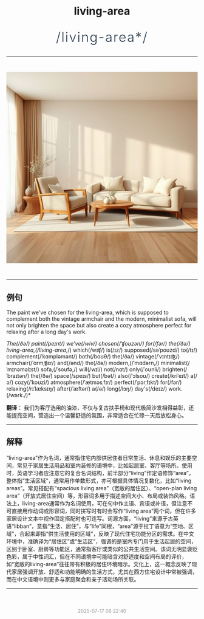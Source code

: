 <div align="center">

# living-area

<div style="margin: 30px 0;">
<h1 style="font-size: 2.5em; font-weight: 300; letter-spacing: 2px; margin: 0; color: #2c3e50;">
/living-area*/
</h1>
</div>

</div>

---

<div align="center" style="margin: 40px 0;">

![living-area](images/living-area.png)

</div>

---

## 例句

The paint we've chosen for the living-area, which is supposed to complement both the vintage armchair and the modern, minimalist sofa, will not only brighten the space but also create a cozy atmosphere perfect for relaxing after a long day's work.

*The(/ðə/) paint(/peɪnt/) we've(/wiv/) chosen(/ˈʧoʊzən/) for(/fər/) the(/ðə/) living-area,(/living-area*,/) which(/wɪʧ/) is(/ɪz/) supposed(/səˈpoʊzd/) to(/tɪ/) complement(/ˈkɑmpləmənt/) both(/boʊθ/) the(/ðə/) vintage(/ˈvɪntɪʤ/) armchair(/ˈɑrmˌʧɛr/) and(/ənd/) the(/ðə/) modern,(/ˈmɑdərn,/) minimalist(/ˈmɪnəməlɪst/) sofa,(/ˈsoʊfə,/) will(/wɪl/) not(/nɑt/) only(/ˈoʊnli/) brighten(/ˈbraɪtən/) the(/ðə/) space(/speɪs/) but(/bət/) also(/ˈɔlsoʊ/) create(/kriˈeɪt/) a(/ə/) cozy(/ˈkoʊzi/) atmosphere(/ˈætməsˌfɪr/) perfect(/ˈpərˌfɪkt/) for(/fər/) relaxing(/rɪˈlæksɪŋ/) after(/ˈæftər/) a(/ə/) long(/lɔŋ/) day's(/deɪz/) work.(/wərk./)*

**翻译：** 我们为客厅选用的油漆，不仅与复古扶手椅和现代极简沙发相得益彰，还能提亮空间，营造出一个温馨舒适的氛围，非常适合在忙碌一天后放松身心。

---

## 解释

“living-area”作为名词，通常指住宅内部供居住者日常生活、休息和娱乐的主要空间，常见于家居生活用品和室内装修的语境中，比如起居室、客厅等场所。使用时，英语学习者应注意它的复合名词结构，前半部分“living”作定语修饰“area”，整体指“生活区域”，通常用作单数形式，亦可根据具体情况复数化，比如“living areas”。常见搭配有“spacious living area”（宽敞的居住区）、“open-plan living area”（开放式居住空间）等，形容词多用于描述空间大小、布局或装饰风格。语法上，living-area通常作为名词使用，可在句中作主语、宾语或补语，但注意不可直接用作动词或形容词，同时拼写时有时会写作“living area”两个词，但在许多家居设计文本中视作固定搭配时也可连写。词源方面，“living”来源于古英语“libban”，意指“生活、居住”，与“life”同根，“area”源于拉丁语意为“空地、区域”，合起来即指“供生活使用的区域”，反映了现代住宅功能分区的需求。在中文环境中，准确译为“居住区”或“生活区”，强调的是室内专门用于生活起居的空间，区别于卧室、厨房等功能区，通常指客厅或类似的公共生活空间。该词无明显褒贬色彩，属于中性词汇，但在不同语境中可能暗含对舒适度和空间布局的评价，如“宽敞的living-area”往往带有积极的居住环境暗示。文化上，这一概念反映了现代家居强调开放、舒适和功能明确的生活方式，尤其在西方住宅设计中常被强调，而在中文语境中则更多与家庭聚会和亲子活动场所关联。


---

<div align="center" style="margin-top: 50px;">
<small style="color: #999; font-size: 0.9em;">2025-07-17 06:22:40</small>
</div>
